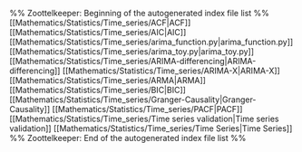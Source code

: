 %% Zoottelkeeper: Beginning of the autogenerated index file list  %%
 [[Mathematics/Statistics/Time_series/ACF|ACF]]
 [[Mathematics/Statistics/Time_series/AIC|AIC]]
 [[Mathematics/Statistics/Time_series/arima_function.py|arima_function.py]]
 [[Mathematics/Statistics/Time_series/arima_toy.py|arima_toy.py]]
 [[Mathematics/Statistics/Time_series/ARIMA-differencing|ARIMA-differencing]]
 [[Mathematics/Statistics/Time_series/ARIMA-X|ARIMA-X]]
 [[Mathematics/Statistics/Time_series/ARMA|ARMA]]
 [[Mathematics/Statistics/Time_series/BIC|BIC]]
 [[Mathematics/Statistics/Time_series/Granger-Causality|Granger-Causality]]
 [[Mathematics/Statistics/Time_series/PACF|PACF]]
 [[Mathematics/Statistics/Time_series/Time series validation|Time series validation]]
 [[Mathematics/Statistics/Time_series/Time Series|Time Series]]
%% Zoottelkeeper: End of the autogenerated index file list  %%
